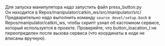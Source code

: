 Для запуска манипулятора надо запустить файл press_button.py  
Он находится в Repos/manipulator/catkin_ws/src/manipulator/src/  
Предварительно надо выполнить команду `source devel/setup.bash` в Repos/manipulator/catkin_ws, чтобы скрипт узнал об кастомном сервисе, который используется в проекте.
Проверяйте, что button_loacation_l не переопределен после вызова сервиса (что координаты в коде не вписаны вручную).
